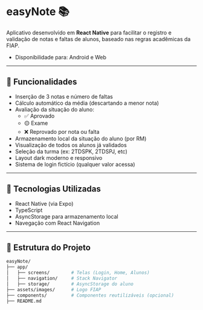 # easyNote 📚
 
Aplicativo desenvolvido em **React Native** para facilitar o registro e validação de notas e faltas de alunos, baseado nas regras acadêmicas da FIAP.

- Disponibilidade para: Android e Web
 
---
 
## 📱 Funcionalidades
 
- Inserção de 3 notas e número de faltas
- Cálculo automático da média (descartando a menor nota)
- Avaliação da situação do aluno:
  - ✅ Aprovado
  - 🟡 Exame
  - ❌ Reprovado por nota ou falta
- Armazenamento local da situação do aluno (por RM)
- Visualização de todos os alunos já validados
- Seleção da turma (ex: 2TDSPK, 2TDSPJ, etc)
- Layout dark moderno e responsivo
- Sistema de login fictício (qualquer valor acessa)
 
---
 
## 🧪 Tecnologias Utilizadas
 
- React Native (via Expo)
- TypeScript
- AsyncStorage para armazenamento local
- Navegação com React Navigation
 
---
 
## 🧭 Estrutura do Projeto
 
```bash
easyNote/
├── app/
│   ├── screens/        # Telas (Login, Home, Alunos)
│   ├── navigation/     # Stack Navigator
│   ├── storage/        # AsyncStorage do aluno
├── assets/images/      # Logo FIAP
├── components/         # Componentes reutilizáveis (opcional)
├── README.md
